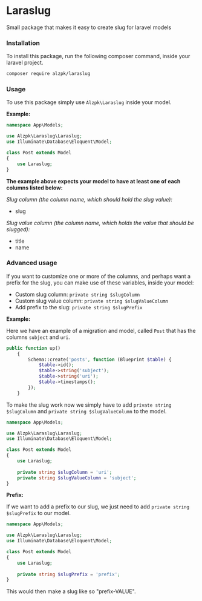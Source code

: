 # Laraslug
Small package that makes it easy to create slug for laravel models

### Installation

To install this package, run the following composer command, inside your laravel project.

```bash
composer require alzpk/laraslug
```

### Usage

To use this package simply use `Alzpk\Laraslug` inside your model.

**Example:**
```php
namespace App\Models;

use Alzpk\Laraslug\Laraslug;
use Illuminate\Database\Eloquent\Model;

class Post extends Model
{
    use Laraslug;
}
```

**The example above expects your model to have at least one of each columns listed below:**

_Slug column (the column name, which should hold the slug value):_
- slug

_Slug value column (the column name, which holds the value that should be slugged):_
- title
- name

### Advanced usage

If you want to customize one or more of the columns, and perhaps want a prefix for the slug, you can make use of these variables, inside your model:
- Custom slug column: `private string $slugColumn`
- Custom slug value column: `private string $slugValueColumn`
- Add prefix to the slug: `private string $slugPrefix`

**Example:**

Here we have an example of a migration and model, called `Post` that has the columns `subject` and `uri`.

```php
public function up()
    {
        Schema::create('posts', function (Blueprint $table) {
            $table->id();
            $table->string('subject');
            $table->string('uri');
            $table->timestamps();
        });
    }
```

To make the slug work now we simply have to add `private string $slugColumn` and `private string $slugValueColumn` to the model.

```php
namespace App\Models;

use Alzpk\Laraslug\Laraslug;
use Illuminate\Database\Eloquent\Model;

class Post extends Model
{
    use Laraslug;
    
    private string $slugColumn = 'uri';
    private string $slugValueColumn = 'subject';
}
```

**Prefix:**

If we want to add a prefix to our slug, we just need to add `private string $slugPrefix` to our model.

```php
namespace App\Models;

use Alzpk\Laraslug\Laraslug;
use Illuminate\Database\Eloquent\Model;

class Post extends Model
{
    use Laraslug;
    
    private string $slugPrefix = 'prefix';
}
```

This would then make a slug like so "prefix-VALUE".
